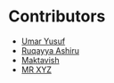 # Contributors
- [Umar Yusuf](https://github.com/umaryusuf)
- [Ruqayya Ashiru](https://github.com/redberylr)
- [Maktavish](https://github.com/maktavish)
- [MR XYZ](https://github.com/mrxyz)